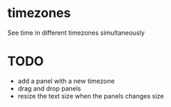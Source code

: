 # timezones
See time in different timezones simultaneously

# TODO
- add a panel with a new timezone
- drag and drop panels
- resize the text size when the panels changes size
